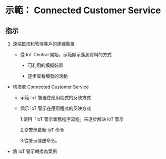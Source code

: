 ﻿---
demo:
    title: '示範： Connected Customer Service'
    module: '模組 3： 瞭解 Dynamics 365 Customer Service 的基礎知識'
---

# 示範： Connected Customer Service

## 指示

1. 遠端監控和管理客戶的連線裝置

	- 從 IoT Central 開始，示範顯示遙測資料的方式

		- 可利用的模擬裝置

		- 逐步查看觸發的活動

- 切換至 Connected Customer Service 

	- 示範 IoT 裝置在應用程式的反映方式

	- 顯示 IoT 警示在應用程式的反映方式

		1.使用「IoT 警示業務程序流程」來逐步解決 IoT 警示

		2.從警示啟動 IoT 命令

		3.從警示傳送命令。 

- 將 IoT 警示轉換為案例

